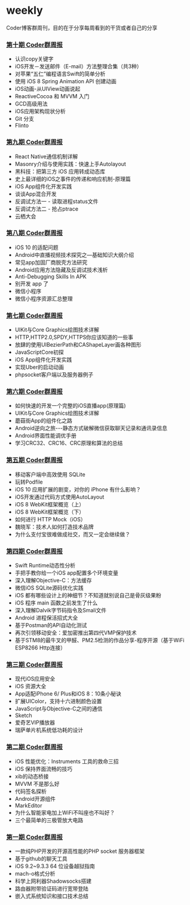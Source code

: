 # weekly
Coder博客群周刊，目的在于分享每周看到的干货或者自己的分享

### [第十期 Coder群周报](https://github.com/AloneMonkey/weekly/blob/master/第十期/第十期Coder群周报.md)

* 认识copy关键字
* iOS开发－发送邮件（E-mail）方法整理合集（共3种）
* 对苹果“五仁”编程语言Swift的简单分析
* 使用 iOS 8 Spring Animation API 创建动画
* iOS动画-从UIView动画说起
* ReactiveCocoa 和 MVVM 入门
* GCD高级用法
* iOS应用架构现状分析
* Git 分支
* Flinto

### [第九期 Coder群周报](https://github.com/AloneMonkey/weekly/blob/master/第九期/第九期Coder群周报.md)

* React Native通信机制详解
* Masonry介绍与使用实践：快速上手Autolayout
* 黑科技：把第三方 iOS 应用转成动态库
* 史上最详细的iOS之事件的传递和响应机制-原理篇
* iOS App组件化开发实践
* 谈谈App混合开发
* 反调试方法一 - 读取进程status文件
* 反调试方法二 - 抢占ptrace
* 云栖大会

### [第八期 Coder群周报](https://github.com/AloneMonkey/weekly/blob/master/第八期/第八期Coder群周报.md)

* iOS 10 的适配问题
* Android中直播视频技术探究之—基础知识大纲介绍
* 常见app加固厂商脱壳方法研究
* Android应用方法隐藏及反调试技术浅析
* Anti-Debugging Skills In APK
* 别开发  app 了
* 微信小程序
* 微信小程序资源汇总整理

### [第七期 Coder群周报](https://github.com/AloneMonkey/weekly/blob/master/第七期/第七期Coder群周报.md)

* UIKit与Core Graphics绘图技术详解
* HTTP,HTTP2.0,SPDY,HTTPS你应该知道的一些事
* 放肆的使用UIBezierPath和CAShapeLayer画各种图形
* JavaScriptCore初探
* iOS App组件化开发实践
* 实现Uber的启动动画
* phpsocket客户端以及服务器例子

### [第六期 Coder群周报](https://github.com/AloneMonkey/weekly/blob/master/%E7%AC%AC%E5%85%AD%E6%9C%9F/%E7%AC%AC%E5%85%AD%E6%9C%9FCoder%E7%BE%A4%E5%91%A8%E6%8A%A5.md)

* 如何快速的开发一个完整的iOS直播app(原理篇)
* UIKit与Core Graphics绘图技术详解
* 蘑菇街App的组件化之路
* Android逆向之旅---静态方式破解微信获取聊天记录和通讯录信息
* Android界面性能调优手册
* 学习CRC32、CRC16、CRC原理和算法的总结

### [第五期 Coder群周报](https://github.com/AloneMonkey/weekly/blob/master/%E7%AC%AC%E4%BA%94%E6%9C%9F/%E7%AC%AC%E4%BA%94%E6%9C%9FCoder%E7%BE%A4%E5%91%A8%E6%8A%A5.md)

* 移动客户端中高效使用 SQLite
* 玩转Podfile
* iOS 10 应用扩展的剧变，对你的 iPhone 有什么影响？
* iOS开发通过代码方式使用AutoLayout
* iOS 8 WebKit框架概览（上）
* iOS 8 WebKit框架概览（下）
* 如何进行 HTTP Mock（iOS）
* 魏晓军：技术人如何打造技术品牌
* 为什么支付宝很难做成社交，而又一定会继续做？

### [第四期 Coder群周报](https://github.com/AloneMonkey/weekly/blob/master/%E7%AC%AC%E5%9B%9B%E6%9C%9F/%E7%AC%AC%E5%9B%9B%E6%9C%9FCoder%E7%BE%A4%E5%91%A8%E6%8A%A5.md)

* Swift Runtime动态性分析
* 手把手教你给一个iOS app配置多个环境变量
* 深入理解Objective-C：方法缓存
* 微信iOS SQLite源码优化实践
* iOS 都有哪些设计上的神细节？不知道就别说自己是骨灰级果粉
* iOS 程序 main 函数之前发生了什么
* 深入理解Dalvik字节码指令及Smali文件
* Android 进程保活招式大全
* 基于Postman的API自动化测试
* 再次引领移动安全：爱加密推出第四代VMP保护技术
* 基于STM8的最牛叉的甲醛、PM2.5检测的作品分享-程序开源（基于WiFi ESP8266 Http连接）

### [第三期 Coder群周报](https://github.com/AloneMonkey/weekly/blob/master/%E7%AC%AC%E4%B8%89%E6%9C%9F/%E7%AC%AC%E4%B8%89%E6%9C%9FCoder%E7%BE%A4%E5%91%A8%E6%8A%A5.md)

* 现代iOS应用安全
* iOS 资源大全
* App适配iPhone 6/ Plus和iOS 8：10条小秘诀
* 扩展UIColor，支持十六进制颜色设置
* JavaScript与Objective-C之间的通信
* Sketch
* 爱奇艺VIP播放器
* 瑞萨单片机系统低功耗的设计

### [第二期 Coder群周报](https://github.com/AloneMonkey/weekly/blob/master/%E7%AC%AC%E4%BA%8C%E6%9C%9F/%E7%AC%AC%E4%BA%8C%E6%9C%9FCoder%E7%BE%A4%E5%91%A8%E6%8A%A5.md)

* iOS 性能优化：Instruments 工具的救命三招
* iOS 保持界面流畅的技巧
* xib的动态桥接
* MVVM 不是那么好
* 代码签名探析
* Android开源组件
* MarkEditor
* 为什么智能家电加上WiFi不叫座也不叫好？
* 三个最简单的三极管放大电路

### [第一期 Coder群周报](https://github.com/AloneMonkey/weekly/blob/master/%E7%AC%AC%E4%B8%80%E6%9C%9F/%E7%AC%AC%E4%B8%80%E6%9C%9FCoder%E7%BE%A4%E5%91%A8%E6%8A%A5.md)

* 一款纯PHP开发的开源高性能的PHP socket 服务器框架
* 基于github的聊天工具
* iOS 9.2~9.3.3 64 位设备越狱指南
* mach-o格式分析
* 科学上网利器Shadowsocks搭建
* 路由器附带验证码进行宽带登陆
* 嵌入式系统知识和接口技术总结
